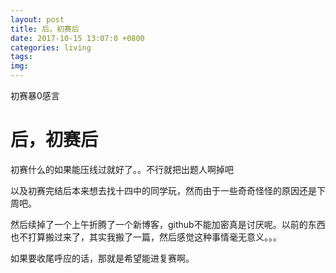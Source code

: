 ```yaml
---
layout: post
title: 后，初赛后
date: 2017-10-15 13:07:0 +0800
categories: living
tags: 
img: 
---
```

初赛暴0感言

# 后，初赛后

初赛什么的如果能压线过就好了。。不行就把出题人啊掉吧

以及初赛完结后本来想去找十四中的同学玩，然而由于一些奇奇怪怪的原因还是下周吧。

然后续掉了一个上午折腾了一个新博客，github不能加密真是讨厌呢。以前的东西也不打算搬过来了，其实我搬了一篇，然后感觉这种事情毫无意义。。。

如果要收尾呼应的话，那就是希望能进复赛啊。
